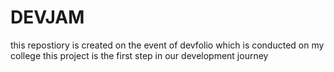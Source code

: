 # DEVJAM
this repostiory is created on the event of devfolio which is conducted on my college
this project is the first step in our development journey
